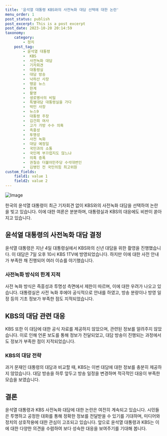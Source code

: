 ```yaml
---
title: '윤석열 대통령 KBS와의 사전녹화 대담 선택에 대한 논란'
menu_order: 1
post_status: publish
post_excerpt: This is a post excerpt
post_date: 2023-10-20 20:14:59
taxonomy:
    category:
        - 정치
    post_tag:
        - 윤석열 대통령
        -  KBS
        -  사전녹화 대담
        -  기자회견
        -  대통령실
        -  대담 방송
        -  낙하산 사장
        -  땡윤 뉴스
        -  한계
        -  촬영
        -  생로병사의 비밀
        -  특별대담 대통령실을 가다
        -  박민 사장
        -  뉴스9
        -  대통령 주장
        -  김건희 여사
        -  고가 가방 수수 의혹
        -  즉흥성
        -  투명성
        -  사전 녹화
        -  대담 예정일
        -  국민과의 소통
        -  국민께 부끄럽지도 않느냐
        -  의혹 증폭
        -  권칠승 더불어민주당 수석대변인
        -  김병민 전 국민의힘 최고위원
custom_fields:
    field1: value 1
    field2: value 2
---
```


![Image](https://imgnews.pstatic.net/image/006/2024/02/06/0000122217_001_20240206154203260.jpeg?type=w647)


한국의 윤석열 대통령이 최근 기자회견 없이 KBS와의 사전녹화 대담을 선택하여 논란을 빚고 있습니다. 이에 대한 여론은 분분하며, 대통령실과 KBS의 대응에도 비판이 쏟아지고 있습니다.

## 윤석열 대통령의 사전녹화 대담 결정
윤석열 대통령은 지난 4일 대통령실에서 KBS와의 신년 대담을 위한 촬영을 진행했습니다. 이 대담은 7일 오후 10시 KBS 1TV에 방영되었습니다. 하지만 이에 대한 사전 안내가 부족한 채 진행되어 여러 이슈를 야기했습니다.

### 사전녹화 방식의 한계 지적
사전 녹화 방식은 즉흥성과 투명성 측면에서 제한이 따르며, 이에 대한 우려가 나오고 있습니다. 대통령실은 사전 녹화 후에야 공식적으로 안내를 하였고, 방송 분량이나 방영 일정 등의 기초 정보가 부족한 점도 지적되었습니다.

## KBS의 대담 관련 대응
KBS 또한 이 대담에 대한 공식 자료를 제공하지 않았으며, 관련된 정보를 알려주지 않았습니다. 이로 인해 언론 보도를 통해 정보가 전달되었고, 대담 방송이 진행되는 과정에서도 정보가 부족한 점이 지적되었습니다.

### KBS의 대담 전략
과거 문재인 대통령의 대담과 비교할 때, KBS는 이번 대담에 대한 정보를 충분히 제공하지 않았습니다. 대담 방송을 하루 앞두고 방송 일정을 변경하며 적극적인 대응이 부족한 모습을 보였습니다.

## 결론
윤석열 대통령과 KBS 사전녹화 대담에 대한 논란은 여전히 계속되고 있습니다. 시민들은 투명하고 공정한 대화를 통해 정확한 정보를 전달받을 수 있기를 기대하며, 미디어와 정치의 상호작용에 대한 관심이 고조되고 있습니다. 앞으로 윤석열 대통령과 KBS는 이에 대한 다양한 의견을 수렴하여 보다 성숙한 대응을 보여주기를 기대해 봅니다.
